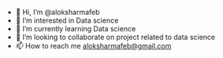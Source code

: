 - 👋 Hi, I’m @aloksharmafeb
- 👀 I’m interested in Data science
- 🌱 I’m currently learning Data science
- 💞️ I’m looking to collaborate on project related to data science
- 📫 How to reach me aloksharmafeb@gmail.com

<!---
aloksharmafeb/aloksharmafeb is a ✨ special ✨ repository because its `README.md` (this file) appears on your GitHub profile.
You can click the Preview link to take a look at your changes.
--->

